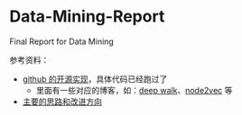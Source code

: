 # Data-Mining-Report

Final Report for Data Mining

参考资料：

- [github 的开源实现](https://github.com/shenweichen/GraphEmbedding)，具体代码已经跑过了
  - 里面有一些对应的博客，如：[deep walk](https://zhuanlan.zhihu.com/p/56380812)、[node2vec](https://zhuanlan.zhihu.com/p/56542707) 等
- [主要的思路和改进方向](note.md)
